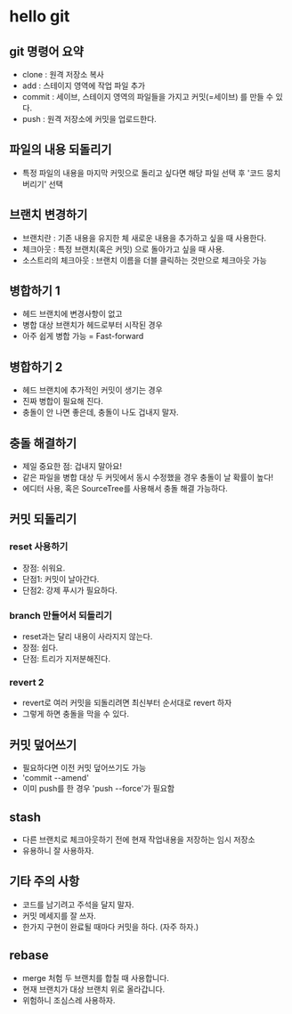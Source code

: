 # hello git

## git 명령어 요약

 - clone : 원격 저장소 복사
 - add : 스테이지 영역에 작업 파일 추가
 - commit : 세이브, 스테이지 영역의 파일들을 가지고 커밋(=세이브) 를 만들 수 있다.
 - push : 원격 저장소에 커밋을 업로드한다.

## 파일의 내용 되돌리기

 - 특정 파일의 내용을 마지막 커밋으로 돌리고 싶다면 해당 파일 선택 후 '코드 뭉치 버리기' 선택

 ## 브랜치 변경하기

 - 브랜치란 : 기존 내용을 유지한 체 새로운 내용을 추가하고 싶을 때 사용한다.
 - 체크아웃 : 특정 브랜치(혹은 커밋) 으로 돌아가고 싶을 때 사용.
 - 소스트리의 체크아웃 : 브랜치 이름을 더블 클릭하는 것만으로 체크아웃 가능

 ## 병합하기 1

 - 헤드 브랜치에 변경사항이 없고
 - 병합 대상 브랜치가 헤드로부터 시작된 경우
 - 아주 쉽게 병합 가능 = Fast-forward

 ## 병합하기 2
 - 헤드 브랜치에 추가적인 커밋이 생기는 경우
 - 진짜 병합이 필요해 진다.
 - 충돌이 안 나면 좋은데, 충돌이 나도 겁내지 말자.

 ## 충돌 해결하기

 - 제일 중요한 점: 겁내지 말아요!
 - 같은 파일을 병합 대상 두 커밋에서 동시 수정했을 경우 충돌이 날 확률이 높다!
 - 에디터 사용, 혹은 SourceTree를 사용해서 충돌 해결 가능하다.

 ## 커밋 되돌리기

 ### reset 사용하기

 - 장점: 쉬워요.
 - 단점1: 커밋이 날아간다. 
 - 단점2: 강제 푸시가 필요하다.
 
 ### branch 만들어서 되돌리기

 - reset과는 달리 내용이 사라지지 않는다.
 - 장점: 쉽다.
 - 단점: 트리가 지저분해진다.
 
 ### revert 2

 - revert로 여러 커밋을 되돌리려면 최신부터 순서대로 revert 하자
 - 그렇게 하면 충돌을 막을 수 있다.

 ## 커밋 덮어쓰기

 - 필요하다면 이전 커밋 덮어쓰기도 가능
 - 'commit --amend'
 - 이미 push를 한 경우 'push --force'가 필요함

 ## stash

 - 다른 브랜치로 체크아웃하기 전에 현재 작업내용을 저장하는 임시 저장소
 - 유용하니 잘 사용하자.

 ## 기타 주의 사항

 - 코드를 남기려고 주석을 달지 말자.
 - 커밋 메세지를 잘 쓰자.
 - 한가지 구현이 완료될 때마다 커밋을 하다. (자주 하자.)
 
 ## rebase

 - merge 처험 두 브랜치를 합칠 때 사용합니다.
 - 현재 브랜치가 대상 브랜치 위로 올라갑니다.
 - 위험하니 조심스레 사용하자.
 